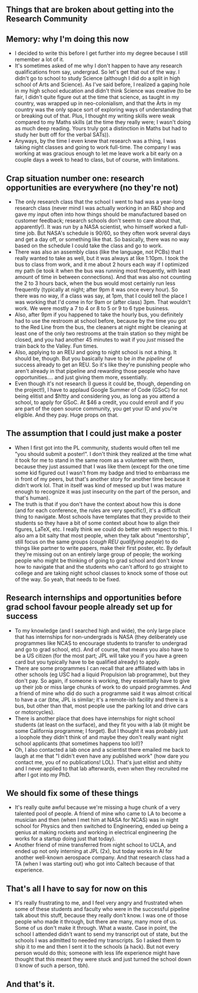 ## Things that are broken about getting into the Research Community

## Memory: why I'm doing this now
- I decided to write this before I get further into my degree because I still remember a lot of it.
- It's sometimes asked of me why I don't happen to have any research qualifications from say, undergrad. So let's get that out of the way. I didn't go to school
  to study Science (although I did do a split in high school of Arts and Science). As I've said before, I realized a gaping hole in my high school education
  and didn't think Science was creative (to be fair, I didn't quite
  figure out at the time that science, as taught in my country, was wrapped up in neo-colonialism, and that the Arts in my country was the only space sort of 
  exploring ways of understanding that or breaking out of that. Plus, I thought my writing skills were weak compared to my Maths skills (at the time they really
  were; I wasn't doing as much deep reading. Yours truly got a distinction in Maths but had to study her butt off for the verbal SATs)). 
- Anyways, by the time I even knew that research was a thing, I was taking night classes and going to work full-time. The company I was working at was 
  gracious enough to let me leave work a bit early on a couple days a week to head to class, but of course, with limitations.
  
## Crap situation number one: research opportunities are everywhere (no they're not)
- The only research class that the school I went to had was a year-long research class (never mind I was actually working in an R&D shop and gave my input
  often into how things should be manufactured based on customer feedback; research schools don't seem to care about that, apparently!). It was run by a 
  NASA scientist, who himself worked a full-time job. But NASA's schedule is 90/60, so they often work several days and get a day off, or something like that.
  So basically, there was no way based on the schedule I could take the class and go to work. 
- There was also an assembly class (like the language, not PCBs) that I really wanted to take as well, but it was always at like 1:10pm. I took the bus to
  class from work, and it me about 2 hours each way if I optimized my path (ie took it when the bus was running most frequently, with least amount of time
  in between connections). And that was also not counting the 2 to 3 hours back, when the bus would most certainly run less frequently (typically at night;
  after 9pm it was once every hour). So there was no way, if a class was say, at 1pm, that I could tell the place I was working that I'd come in for 9am
  or (after class) 3pm. That wouldn't work. We were mostly a 7 to 4 or 8 to 5 or 9 to 6 type business.
- Also, after 9pm if you happened to take the hourly bus, you definitely had to use the restroom at school before, because by the time you got to the 
  Red Line from the bus, the cleaners at night might be cleaning at least one of the only two restrooms at the train station so they might be closed,
  and you had another 45 minutes to wait if you *just* missed the train back to the Valley. Fun times.
- Also, applying to an REU and going to night school is not a thing. It should be, though. But you basically have to be *in the pipeline* of success
  already to get an REU. So it's like they're punishing people who aren't already in that pipeline and rewarding those people who have opportunities....
  and just giving them more, essentially.
- Even though it's not research (I guess it could be, though, depending on the project!), I have to applaud Google Summer of Code (GSoC) for not being elitist
  and $h!tty and considering you, as long as you attend a school, to apply for GSoC. At $46 a credit, you could enroll and if you are part of the open source
  community, you get your ID and you're eligible. And they pay. Huge props on that.

## The assumption that I could just make a poster
- When I first got into the PL community, students would often tell me "you should submit a poster!". I don't think they realized at the time what it took
  for me to stand in the same room as a volunteer with them, because they just assumed that I was like them (except for the one time some kid figured out 
  I wasn't from my badge and tried to embarrass me in front of my peers, but that's another story for another time because it didn't work lol. That in itself
  was kind of messed up but I was mature enough to recognize it was just insecurity on the part of the person, and that's human).
- The truth is that if you don't have the context about how this is done (and for each conference, the rules are very specific!), it's a difficult thing
  to navigate. Most schools have templates that they provide to their students so they have a bit of some context about how to align their figures, 
  LaTeX, etc. I really think we could do better with respect to this. I also am a bit salty that most people, when they talk about "mentorship", still
  focus on the same groups (*cough REU qualifying people*) to do things like partner to write papers, make their first poster, etc. By default they're 
  missing out on an entirely large group of people; the working people who might be thinking of going to grad school and don't know how to navigate that
  and the students who can't afford to go straight to college and are taking night school classes to knock some of those out of the way. So yeah,
  that needs to be fixed.
  
## Research internships and opportunities before grad school favour people already set up for success
- To my knowledge (and I searched high and wide), the only large place that has internships for non-undergrads is NASA (they deliberately use programmes
  like NCAS to encourage students to transfer to undergrad and go to grad school, etc). And of course, that means you also have to be a US citizen (for the 
  most part; JPL will take you if you have a green card but you typically have to be qualified already) to apply.
- There are some programmes I can recall that are affiliated with labs in other schools (eg USC had a liquid Propulsion lab programme), but they don't pay.
  So again, if someone is working, they essentially have to give up their job or miss large chunks of work to do unpaid programmes. And a friend of mine
  who did do such a programme said it was almost critical to have a car (btw, JPL is similar; it's a remote-ish facility and there is a bus, but other than
  that, most people use the parking lot and drive cars or motorcycles).
- There is another place that does have internships for night school students (at least on the surface), and they fit you with a lab (it might be some
  California programme; I forget). But I thought it was probably just a loophole they didn't think of and maybe they don't really want night school applicants (that sometimes happens too lol!)?
- Oh, I also contacted a lab once and a scientist there emailed me back to laugh at me that "I didn't even have any published work" (how dare you contact me, you
  of no publications! LOL). That's just elitist and shitty and I never applied to that lab afterwards, even when they recruited me after I got into my PhD.

## We should fix some of these things
- It's really quite awful because we're missing a huge chunk of a very talented pool of people. A friend of mine who came to LA to become a musician and then
  (when I met him at NASA for NCAS) was in night school for Physics and then switched to Engineering, ended up being a genius at making rockets 
  and working in electrical engineering (he works for a startup doing just that today).
- Another friend of mine transferred from night school to UCLA, and ended up not only interning at JPL (2x), but today works in AI for another 
well-known aerospace
  company. And that research class had a TA (when I was starting out) who got into Caltech because of that experience.
  
## That's all I have to say for now on this
- It's really frustrating to me, and I feel very angry and frustrated when some of these students and faculty who were in the successful pipeline talk
  about this stuff, because they really don't know. I was one of those people who made it through, but there are many, many more of us. Some of us don't
  make it through. What a waste. Case in point, the school I attended didn't want to send my transcript out of state, but the schools I was admitted to
  needed my transcripts. So I asked them to ship it to me and then I sent it to the schools (a hack). But not every person would do this; someone with less
  life experience might have thought that this meant they were stuck and just turned the school down (I know of such a person, tbh).
  
## And that's it.
  
